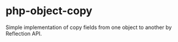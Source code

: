 # php-object-copy
Simple implementation of copy fields from one object to another by Reflection API.
